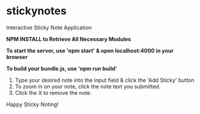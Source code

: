 # stickynotes
Interactive Sticky Note Application

****NPM INSTALL to Retrieve All Necessary Modules****

****To start the server, use 'npm start' & open localhost:4000 in your browser****

****To build your bundle.js, use 'npm run build'****

1) Type your desired note into the input field & click the 'Add Sticky' button
2) To zoom in on your note, click the note text you submitted.
3) Click the X to remove the note.


Happy Sticky Noting!
